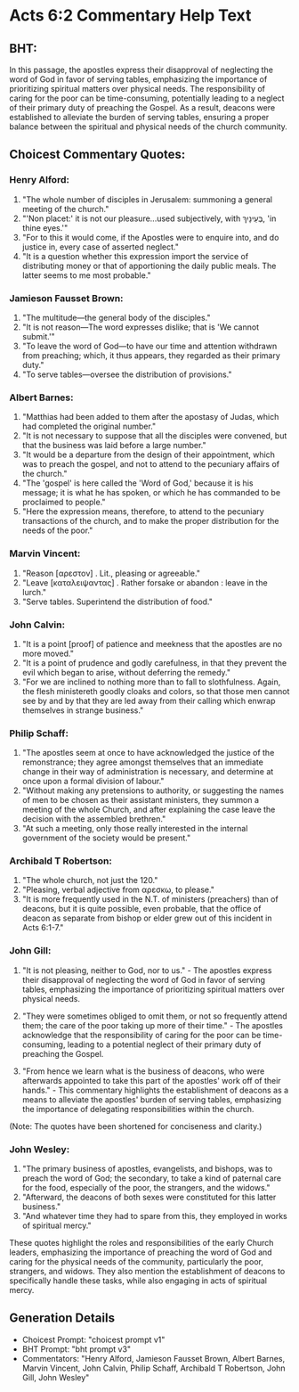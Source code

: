 # Acts 6:2 Commentary Help Text

## BHT:
In this passage, the apostles express their disapproval of neglecting the word of God in favor of serving tables, emphasizing the importance of prioritizing spiritual matters over physical needs. The responsibility of caring for the poor can be time-consuming, potentially leading to a neglect of their primary duty of preaching the Gospel. As a result, deacons were established to alleviate the burden of serving tables, ensuring a proper balance between the spiritual and physical needs of the church community.

## Choicest Commentary Quotes:
### Henry Alford:
1. "The whole number of disciples in Jerusalem: summoning a general meeting of the church."
2. "'Non placet:' it is not our pleasure...used subjectively, with בְּעֵינָיִךְ, 'in thine eyes.'"
3. "For to this it would come, if the Apostles were to enquire into, and do justice in, every case of asserted neglect."
4. "It is a question whether this expression import the service of distributing money or that of apportioning the daily public meals. The latter seems to me most probable."

### Jamieson Fausset Brown:
1. "The multitude—the general body of the disciples."
2. "It is not reason—The word expresses dislike; that is 'We cannot submit.'"
3. "To leave the word of God—to have our time and attention withdrawn from preaching; which, it thus appears, they regarded as their primary duty."
4. "To serve tables—oversee the distribution of provisions."

### Albert Barnes:
1. "Matthias had been added to them after the apostasy of Judas, which had completed the original number."
2. "It is not necessary to suppose that all the disciples were convened, but that the business was laid before a large number."
3. "It would be a departure from the design of their appointment, which was to preach the gospel, and not to attend to the pecuniary affairs of the church."
4. "The 'gospel' is here called the 'Word of God,' because it is his message; it is what he has spoken, or which he has commanded to be proclaimed to people."
5. "Here the expression means, therefore, to attend to the pecuniary transactions of the church, and to make the proper distribution for the needs of the poor."

### Marvin Vincent:
1. "Reason [αρεστον] . Lit., pleasing or agreeable."
2. "Leave [καταλειψαντας] . Rather forsake or abandon : leave in the lurch."
3. "Serve tables. Superintend the distribution of food."

### John Calvin:
1. "It is a point [proof] of patience and meekness that the apostles are no more moved."
2. "It is a point of prudence and godly carefulness, in that they prevent the evil which began to arise, without deferring the remedy."
3. "For we are inclined to nothing more than to fall to slothfulness. Again, the flesh ministereth goodly cloaks and colors, so that those men cannot see by and by that they are led away from their calling which enwrap themselves in strange business."

### Philip Schaff:
1. "The apostles seem at once to have acknowledged the justice of the remonstrance; they agree amongst themselves that an immediate change in their way of administration is necessary, and determine at once upon a formal division of labour."
2. "Without making any pretensions to authority, or suggesting the names of men to be chosen as their assistant ministers, they summon a meeting of the whole Church, and after explaining the case leave the decision with the assembled brethren."
3. "At such a meeting, only those really interested in the internal government of the society would be present."

### Archibald T Robertson:
1. "The whole church, not just the 120." 
2. "Pleasing, verbal adjective from αρεσκω, to please."
3. "It is more frequently used in the N.T. of ministers (preachers) than of deacons, but it is quite possible, even probable, that the office of deacon as separate from bishop or elder grew out of this incident in Acts 6:1-7."

### John Gill:
1. "It is not pleasing, neither to God, nor to us." - The apostles express their disapproval of neglecting the word of God in favor of serving tables, emphasizing the importance of prioritizing spiritual matters over physical needs.

2. "They were sometimes obliged to omit them, or not so frequently attend them; the care of the poor taking up more of their time." - The apostles acknowledge that the responsibility of caring for the poor can be time-consuming, leading to a potential neglect of their primary duty of preaching the Gospel.

3. "From hence we learn what is the business of deacons, who were afterwards appointed to take this part of the apostles' work off of their hands." - This commentary highlights the establishment of deacons as a means to alleviate the apostles' burden of serving tables, emphasizing the importance of delegating responsibilities within the church.

(Note: The quotes have been shortened for conciseness and clarity.)

### John Wesley:
1. "The primary business of apostles, evangelists, and bishops, was to preach the word of God; the secondary, to take a kind of paternal care for the food, especially of the poor, the strangers, and the widows."
2. "Afterward, the deacons of both sexes were constituted for this latter business."
3. "And whatever time they had to spare from this, they employed in works of spiritual mercy."

These quotes highlight the roles and responsibilities of the early Church leaders, emphasizing the importance of preaching the word of God and caring for the physical needs of the community, particularly the poor, strangers, and widows. They also mention the establishment of deacons to specifically handle these tasks, while also engaging in acts of spiritual mercy.


## Generation Details
- Choicest Prompt: "choicest prompt v1"
- BHT Prompt: "bht prompt v3"
- Commentators: "Henry Alford, Jamieson Fausset Brown, Albert Barnes, Marvin Vincent, John Calvin, Philip Schaff, Archibald T Robertson, John Gill, John Wesley"

